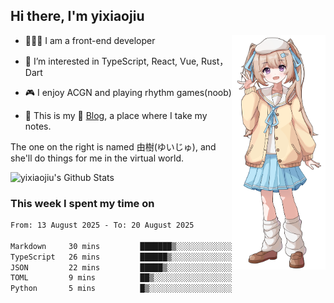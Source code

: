 ## Hi there, I'm yixiaojiu

<img src="./yuiju.webp" align="right" width="150" />

- 🧑🏻‍💻 I am a front-end developer

- 👀 I’m interested in TypeScript, React, Vue, Rust，Dart

- 🎮 I enjoy ACGN and playing rhythm games(noob)

- 🌱 This is my 📝 [Blog](https://note.yixiaojiu.top), a place where I take my notes.

The one on the right is named 由樹(ゆいじゅ), and she'll do things for me in the virtual world.

<img src="https://bad-apple-github-readme.vercel.app/api?show_icons=true&hide_title=true&hide_rank=true&count_private=true&show_bg=1&username=yixiaojiu" alt="yixiaojiu's Github Stats"/>

### This week I spent my time on

<!--START_SECTION:waka-->

```txt
From: 13 August 2025 - To: 20 August 2025

Markdown     30 mins         ███████▒░░░░░░░░░░░░░░░░░   29.16 %
TypeScript   26 mins         ██████▒░░░░░░░░░░░░░░░░░░   25.76 %
JSON         22 mins         █████▒░░░░░░░░░░░░░░░░░░░   21.82 %
TOML         9 mins          ██▒░░░░░░░░░░░░░░░░░░░░░░   08.68 %
Python       5 mins          █▒░░░░░░░░░░░░░░░░░░░░░░░   05.29 %
```

<!--END_SECTION:waka-->
